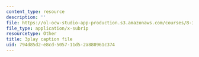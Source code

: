 ```yaml
---
content_type: resource
description: ''
file: https://ol-ocw-studio-app-production.s3.amazonaws.com/courses/8-333-statistical-mechanics-i-statistical-mechanics-of-particles-fall-2013/794d85d2e8cd505711d52a880961c374_4RX_lpoGRBg.srt
file_type: application/x-subrip
resourcetype: Other
title: 3play caption file
uid: 794d85d2-e8cd-5057-11d5-2a880961c374
---
```

